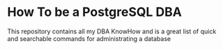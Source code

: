 # How To be a PostgreSQL DBA
This repository contains all my DBA KnowHow and is a great list of quick and searchable commands for administrating a database
